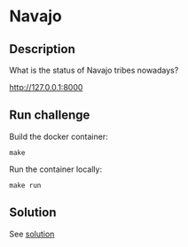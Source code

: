 # Navajo

## Description

What is the status of Navajo tribes nowadays?

http://127.0.0.1:8000

## Run challenge

Build the docker container:

    make

Run the container locally:

    make run

## Solution

See [solution](solution/README.md)
